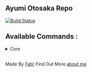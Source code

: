 ## Ayumi Otosaka Repo 
[![Build Status](https://travis-ci.com/KurokuTetsuya/ayumi-kotlin.svg?branch=master)](https://travis-ci.com/KurokuTetsuya/ayumi-kotlin)

## Available Commands :
<details>
<summary>Core</summary>
<br>
```
say
avatar
userinfo
ping
stats
```
</details>
<br>

Made By [Fatir](https://github.com/KurokuTetsuya)
Find Out More [about me](https://discord.gg/THcWW6T)
